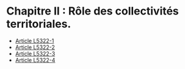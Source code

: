 # Chapitre II : Rôle des collectivités territoriales.

* [Article L5322-1](./LEGIARTI000018766928.md)
* [Article L5322-2](./LEGIARTI000018766925.md)
* [Article L5322-3](./LEGIARTI000006903784.md)
* [Article L5322-4](./LEGIARTI000006903785.md)

